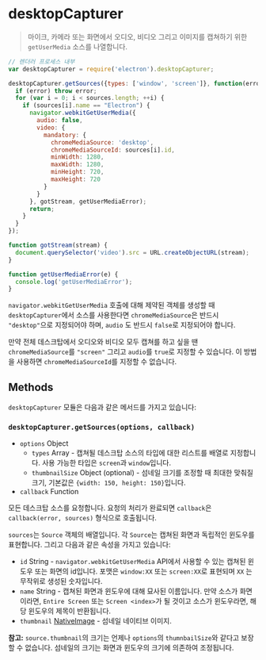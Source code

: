 # desktopCapturer

> 마이크, 카메라 또는 화면에서 오디오, 비디오 그리고 이미지를 캡쳐하기 위한
`getUserMedia` 소스를 나열합니다.

```javascript
// 렌더러 프로세스 내부
var desktopCapturer = require('electron').desktopCapturer;

desktopCapturer.getSources({types: ['window', 'screen']}, function(error, sources) {
  if (error) throw error;
  for (var i = 0; i < sources.length; ++i) {
    if (sources[i].name == "Electron") {
      navigator.webkitGetUserMedia({
        audio: false,
        video: {
          mandatory: {
            chromeMediaSource: 'desktop',
            chromeMediaSourceId: sources[i].id,
            minWidth: 1280,
            maxWidth: 1280,
            minHeight: 720,
            maxHeight: 720
          }
        }
      }, gotStream, getUserMediaError);
      return;
    }
  }
});

function gotStream(stream) {
  document.querySelector('video').src = URL.createObjectURL(stream);
}

function getUserMediaError(e) {
  console.log('getUserMediaError');
}
```

`navigator.webkitGetUserMedia` 호출에 대해 제약된 객체를 생성할 때
`desktopCapturer`에서 소스를 사용한다면 `chromeMediaSource`은 반드시
`"desktop"`으로 지정되어야 하며, `audio` 도 반드시 `false`로 지정되어야 합니다.

만약 전체 데스크탑에서 오디오와 비디오 모두 캡쳐를 하고 싶을 땐 `chromeMediaSource`를
`"screen"` 그리고 `audio`를 `true`로 지정할 수 있습니다. 이 방법을 사용하면
`chromeMediaSourceId`를 지정할 수 없습니다.


## Methods

`desktopCapturer` 모듈은 다음과 같은 메서드를 가지고 있습니다:

### `desktopCapturer.getSources(options, callback)`

* `options` Object
  * `types` Array - 캡쳐될 데스크탑 소스의 타입에 대한 리스트를 배열로 지정합니다.
    사용 가능한 타입은 `screen`과 `window`입니다.
  * `thumbnailSize` Object (optional) - 섬네일 크기를 조정할 때 최대한 맞춰질 크기,
    기본값은 `{width: 150, height: 150}`입니다.
* `callback` Function

모든 데스크탑 소스를 요청합니다. 요청의 처리가 완료되면 `callback`은
`callback(error, sources)` 형식으로 호출됩니다.

`sources`는 `Source` 객체의 배열입니다. 각 `Source`는 캡쳐된 화면과 독립적인
윈도우를 표현합니다. 그리고 다음과 같은 속성을 가지고 있습니다:

* `id` String - `navigator.webkitGetUserMedia` API에서 사용할 수 있는 캡쳐된 윈도우
  또는 화면의 id입니다. 포맷은 `window:XX` 또는 `screen:XX`로 표현되며 `XX` 는
  무작위로 생성된 숫자입니다.
* `name` String - 캡쳐된 화면과 윈도우에 대해 묘사된 이름입니다. 만약 소스가
  화면이라면, `Entire Screen` 또는 `Screen <index>`가 될 것이고 소스가 윈도우라면,
  해당 윈도우의 제목이 반환됩니다.
* `thumbnail` [NativeImage](native-image.md) - 섬네일 네이티브 이미지.

**참고:** `source.thumbnail`의 크기는 언제나 `options`의 `thumnbailSize`와 같다고
보장할 수 없습니다. 섬네일의 크기는 화면과 윈도우의 크기에 의존하여 조정됩니다.
